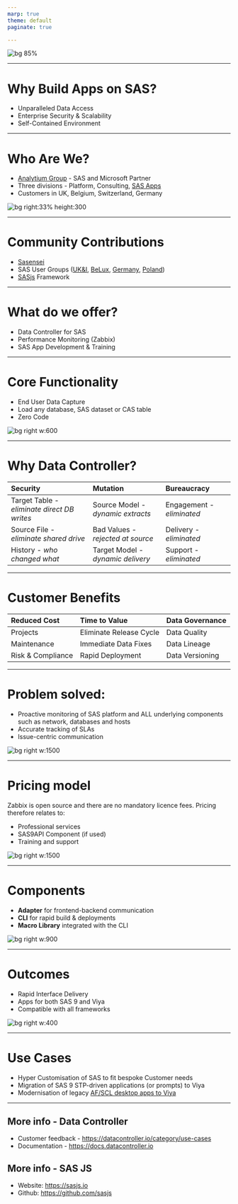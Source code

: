 ```yaml
---
marp: true
theme: default
paginate: true

---
```

![bg 85%](https://sasapps.io/img/sas-apps.png)

---
<!-- header: ![h:10em](https://sasapps.io/img/sas-apps.png)-->
# Why Build Apps on SAS?

* Unparalleled Data Access
* Enterprise Security & Scalability
* Self-Contained Environment

---

# Who Are We?

* [Analytium Group](https://analytium.co.uk) - SAS and Microsoft Partner
* Three divisions - Platform, Consulting, [SAS Apps](https://sasapps.io)
* Customers in UK, Belgium, Switzerland, Germany

![bg right:33% height:300 ](https://datacontroller.io/wp-content/uploads/2020/10/abow.png)

---
# Community Contributions

* [Sasensei](https://sasensei.com)
* SAS User Groups ([UK&I](https://www.meetup.com/SUGUKI), [BeLux](https://www.meetup.com/BeLux-SAS-User-Group/), [Germany](https://sasusergroup.de/), [Poland](https://communities.sas.com/t5/Polish-SAS-Users-Group/gh-p/POLSUG))
* [SASjs](https://sasjs.io) Framework

---
# What do we offer?

* Data Controller for SAS
* Performance Monitoring (Zabbix)
* SAS App Development & Training

---
<!--
header: ![h:6em](https://docs.datacontroller.io/img/datacontroller.png)
-->
# Core Functionality

* End User Data Capture
* Load any database, SAS dataset or CAS table
* Zero Code



![bg right w:600](https://prod-assets.macro.cards/uploads/images/000/002/538/original/image.png?1602418165)

<!--
* make use of SAS Access engines
* zero code means zero artefacts to release
-->
---
# Why Data Controller?

| Security | Mutation | Bureaucracy |
|:--------|:--------|:-----------|
|  Target Table - _eliminate direct DB writes_ |  Source Model - _dynamic extracts_  |  Engagement - _eliminated_ |
|  Source File - _eliminate shared drive_ |Bad Values - _rejected at source_ |   Delivery - _eliminated_ |
|History - _who changed what_  |Target Model - _dynamic delivery_  |   Support - _eliminated_  |
---

# Customer Benefits

| Reduced Cost | Time to Value | Data Governance |
|:--------|:--------|:-----------|
|  Projects  |  Eliminate Release Cycle  |  Data Quality |
|  Maintenance  |  Immediate Data Fixes |   Data Lineage  |
|   Risk & Compliance  |  Rapid Deployment  |   Data Versioning   |

<!--
* lower cost projects means more competitive bids
* lower maintenance means more focus on value
* Risk & Compliance savings can be significant
-->

---
<!--
header: ![h:6em](https://datacontroller.io/wp-content/uploads/2020/10/zabbix.png)
-->
# Problem solved:

* Proactive monitoring of SAS platform and ALL underlying components such as network, databases and hosts
* Accurate tracking of SLAs
* Issue-centric communication


![bg right w:1500](https://datacontroller.io/wp-content/uploads/2020/10/mdBnEO.png)

---
# Pricing model
Zabbix is open source and there are no mandatory licence fees.  Pricing therefore relates to:
* Professional services
* SAS9API Component (if used)
* Training and support

![bg right w:1500](https://datacontroller.io/wp-content/uploads/2020/10/mdBnEO.png)

---
<!--
header: ![h:6em](https://sasjs.io/img/js-logo700x389.png)
-->
# Components

* **Adapter** for frontend-backend communication
* **CLI** for rapid build & deployments
* **Macro Library** integrated with the CLI


![bg right w:900](https://sasjs.io/img/appin1min.jpg)

---
# Outcomes

* Rapid Interface Delivery
* Apps for both SAS 9 and Viya
* Compatible with all frameworks

![bg right w:400](https://sasjs.io/img/sasjsbuild.png)

---
# Use Cases

* Hyper Customisation of SAS to fit bespoke Customer needs
* Migration of SAS 9 STP-driven applications (or prompts) to Viya
* Modernisation of legacy [AF/SCL desktop apps to Viya](https://sasapps.io/modernising-legacy-sas-scl-af-applications)

---
<!-- header: ![h:8em](https://sasapps.io/img/sas-apps.png) -->

## More info - Data Controller
* Customer feedback - https://datacontroller.io/category/use-cases
* Documentation - https://docs.datacontroller.io

## More info - SAS JS
* Website:  https://sasjs.io
* Github: https://github.com/sasjs